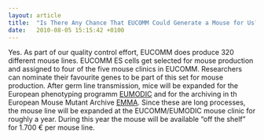 ```yaml
---
layout: article
title:  "Is There Any Chance That EUCOMM Could Generate a Mouse for Us?"
date:   2010-08-05 15:15:42 +0100
---
```


Yes. As part of our quality control effort, EUCOMM does produce 320 different mouse lines. EUCOMM ES cells get selected for mouse production and assigned to four of the five mouse clinics in EUCOMM.
Researchers can nominate their favourite genes to be part of this set for mouse production. After germ line transmission, mice will be expanded for the European phenotyping programm [EUMODIC][link-eumodic] and for the archiving in th European Mouse Mutant Archive [EMMA][link-emma]. Since these are long processes, the mouse line will be expanded at the EUCOMM/EUMODIC mouse clinic for roughly a year. During this year the mouse will be available “off the shelf” for 1.700 € per mouse line.

[link-eumodic]: http://www.eumodic.org/
[link-emma]: http://www.emmanet.org/